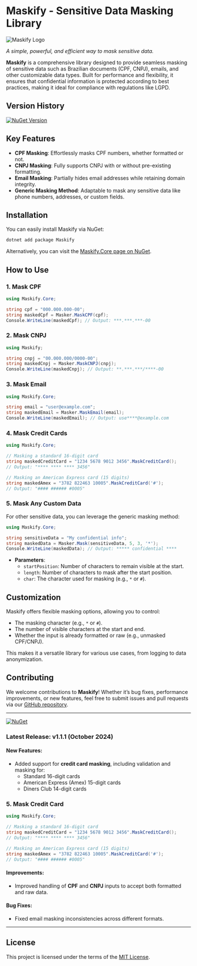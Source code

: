 # Maskify - Sensitive Data Masking Library

![Maskify Logo](https://github.com/user-attachments/assets/00b4f0a8-29dd-444e-b73b-99812edbcc42)

*A simple, powerful, and efficient way to mask sensitive data.*

**Maskify** is a comprehensive library designed to provide seamless masking of sensitive data such as Brazilian documents (CPF, CNPJ), emails, and other customizable data types. Built for performance and flexibility, it ensures that confidential information is protected according to best practices, making it ideal for compliance with regulations like LGPD.

## Version History

[![NuGet Version](https://img.shields.io/nuget/v/Maskify.Core.svg?style=flat-square&label=NuGet)](https://www.nuget.org/packages/Maskify.Core/1.0.0)

## Key Features

- **CPF Masking**: Effortlessly masks CPF numbers, whether formatted or not.
- **CNPJ Masking**: Fully supports CNPJ with or without pre-existing formatting.
- **Email Masking**: Partially hides email addresses while retaining domain integrity.
- **Generic Masking Method**: Adaptable to mask any sensitive data like phone numbers, addresses, or custom fields.

## Installation

You can easily install Maskify via NuGet:

```bash
dotnet add package Maskify
```

Alternatively, you can visit the [Maskify.Core page on NuGet](https://www.nuget.org/packages/Maskify.Core/1.0.0).

## How to Use

### 1. Mask CPF

```csharp
using Maskify.Core;

string cpf = "000.000.000-00";
string maskedCpf = Masker.MaskCPF(cpf);
Console.WriteLine(maskedCpf); // Output: ***.***.***-00
```

### 2. Mask CNPJ

```csharp
using Maskify;

string cnpj = "00.000.000/0000-00";
string maskedCnpj = Masker.MaskCNPJ(cnpj);
Console.WriteLine(maskedCnpj); // Output: **.***.***/****-00
```

### 3. Mask Email

```csharp
using Maskify.Core;

string email = "user@example.com";
string maskedEmail = Masker.MaskEmail(email);
Console.WriteLine(maskedEmail); // Output: use****@example.com
```

### 4. Mask Credit Cards

```csharp
using Maskify.Core;

// Masking a standard 16-digit card
string maskedCreditCard = "1234 5678 9012 3456".MaskCreditCard();
// Output: "**** **** **** 3456"

// Masking an American Express card (15 digits)
string maskedAmex = "3782 822463 10005".MaskCreditCard('#');
// Output: "#### ###### #0005"
```

### 5. Mask Any Custom Data

For other sensitive data, you can leverage the generic masking method:

```csharp
using Maskify.Core;

string sensitiveData = "My confidential info";
string maskedData = Masker.Mask(sensitiveData, 5, 3, '*');
Console.WriteLine(maskedData); // Output: ***** confidential ****
```

- **Parameters**:
  - `startPosition`: Number of characters to remain visible at the start.
  - `length`: Number of characters to mask after the start position.
  - `char`: The character used for masking (e.g., `*` or `#`).

## Customization

Maskify offers flexible masking options, allowing you to control:
- The masking character (e.g., `*` or `#`).
- The number of visible characters at the start and end.
- Whether the input is already formatted or raw (e.g., unmasked CPF/CNPJ).

This makes it a versatile library for various use cases, from logging to data anonymization.

## Contributing

We welcome contributions to **Maskify**! Whether it’s bug fixes, performance improvements, or new features, feel free to submit issues and pull requests via our [GitHub repository](https://github.com/djesusnet/Maskify.Core.Library).

---

[![NuGet](https://img.shields.io/nuget/v/Maskify.Core.svg)](https://www.nuget.org/packages/Maskify.Core/)

### Latest Release: v1.1.1 (October 2024)

#### New Features:
- Added support for **credit card masking**, including validation and masking for:
  - Standard 16-digit cards
  - American Express (Amex) 15-digit cards
  - Diners Club 14-digit cards
 

### 5. Mask Credit Card

```csharp
using Maskify.Core;

// Masking a standard 16-digit card
string maskedCreditCard = "1234 5678 9012 3456".MaskCreditCard();
// Output: "**** **** **** 3456"

// Masking an American Express card (15 digits)
string maskedAmex = "3782 822463 10005".MaskCreditCard('#');
// Output: "#### ###### #0005"
```


#### Improvements:
- Improved handling of **CPF** and **CNPJ** inputs to accept both formatted and raw data.
  
#### Bug Fixes:
- Fixed email masking inconsistencies across different formats.

---

## License

This project is licensed under the terms of the [MIT License](LICENSE).
